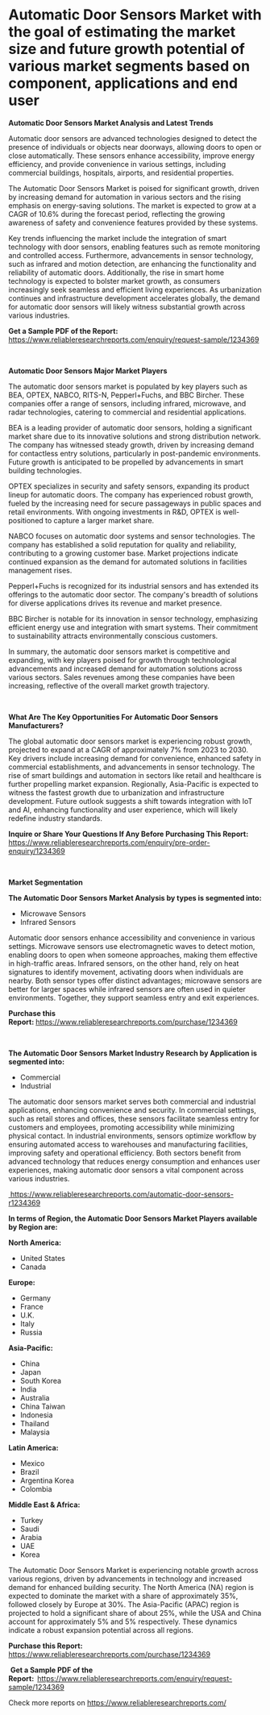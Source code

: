 <p><h1>Automatic Door Sensors Market with the goal of estimating the market size and future growth potential of various market segments based on component, applications and end user</h1></p><p><strong>Automatic Door Sensors Market Analysis and Latest Trends</strong></p>
<p><p>Automatic door sensors are advanced technologies designed to detect the presence of individuals or objects near doorways, allowing doors to open or close automatically. These sensors enhance accessibility, improve energy efficiency, and provide convenience in various settings, including commercial buildings, hospitals, airports, and residential properties.</p><p>The Automatic Door Sensors Market is poised for significant growth, driven by increasing demand for automation in various sectors and the rising emphasis on energy-saving solutions. The market is expected to grow at a CAGR of 10.6% during the forecast period, reflecting the growing awareness of safety and convenience features provided by these systems. </p><p>Key trends influencing the market include the integration of smart technology with door sensors, enabling features such as remote monitoring and controlled access. Furthermore, advancements in sensor technology, such as infrared and motion detection, are enhancing the functionality and reliability of automatic doors. Additionally, the rise in smart home technology is expected to bolster market growth, as consumers increasingly seek seamless and efficient living experiences. As urbanization continues and infrastructure development accelerates globally, the demand for automatic door sensors will likely witness substantial growth across various industries.</p></p>
<p><strong>Get a Sample PDF of the Report:&nbsp;</strong> <a href="https://www.reliableresearchreports.com/enquiry/request-sample/1234369?utm_campaign=2098&utm_medium=2&utm_source=Github&utm_content=ia&utm_term=09042025&utm_id=automatic-door-sensors">https://www.reliableresearchreports.com/enquiry/request-sample/1234369</a></p>
<p>&nbsp;</p>
<p><strong>Automatic Door Sensors Major Market Players</strong></p>
<p><p>The automatic door sensors market is populated by key players such as BEA, OPTEX, NABCO, RITS-N, Pepperl+Fuchs, and BBC Bircher. These companies offer a range of sensors, including infrared, microwave, and radar technologies, catering to commercial and residential applications.</p><p>BEA is a leading provider of automatic door sensors, holding a significant market share due to its innovative solutions and strong distribution network. The company has witnessed steady growth, driven by increasing demand for contactless entry solutions, particularly in post-pandemic environments. Future growth is anticipated to be propelled by advancements in smart building technologies.</p><p>OPTEX specializes in security and safety sensors, expanding its product lineup for automatic doors. The company has experienced robust growth, fueled by the increasing need for secure passageways in public spaces and retail environments. With ongoing investments in R&D, OPTEX is well-positioned to capture a larger market share.</p><p>NABCO focuses on automatic door systems and sensor technologies. The company has established a solid reputation for quality and reliability, contributing to a growing customer base. Market projections indicate continued expansion as the demand for automated solutions in facilities management rises.</p><p>Pepperl+Fuchs is recognized for its industrial sensors and has extended its offerings to the automatic door sector. The company's breadth of solutions for diverse applications drives its revenue and market presence.</p><p>BBC Bircher is notable for its innovation in sensor technology, emphasizing efficient energy use and integration with smart systems. Their commitment to sustainability attracts environmentally conscious customers.</p><p>In summary, the automatic door sensors market is competitive and expanding, with key players poised for growth through technological advancements and increased demand for automation solutions across various sectors. Sales revenues among these companies have been increasing, reflective of the overall market growth trajectory.</p></p>
<p>&nbsp;</p>
<p><strong>What Are The Key Opportunities For Automatic Door Sensors Manufacturers?</strong></p>
<p><p>The global automatic door sensors market is experiencing robust growth, projected to expand at a CAGR of approximately 7% from 2023 to 2030. Key drivers include increasing demand for convenience, enhanced safety in commercial establishments, and advancements in sensor technology. The rise of smart buildings and automation in sectors like retail and healthcare is further propelling market expansion. Regionally, Asia-Pacific is expected to witness the fastest growth due to urbanization and infrastructure development. Future outlook suggests a shift towards integration with IoT and AI, enhancing functionality and user experience, which will likely redefine industry standards.</p></p>
<p><strong>Inquire or Share Your Questions If Any Before Purchasing This Report:</strong> <a href="https://www.reliableresearchreports.com/enquiry/pre-order-enquiry/1234369?utm_campaign=2098&utm_medium=2&utm_source=Github&utm_content=ia&utm_term=09042025&utm_id=automatic-door-sensors">https://www.reliableresearchreports.com/enquiry/pre-order-enquiry/1234369</a></p>
<p>&nbsp;</p>
<p><strong>Market Segmentation</strong></p>
<p><strong>The Automatic Door Sensors Market Analysis by types is segmented into:</strong></p>
<p><ul><li>Microwave Sensors</li><li>Infrared Sensors</li></ul></p>
<p><p>Automatic door sensors enhance accessibility and convenience in various settings. Microwave sensors use electromagnetic waves to detect motion, enabling doors to open when someone approaches, making them effective in high-traffic areas. Infrared sensors, on the other hand, rely on heat signatures to identify movement, activating doors when individuals are nearby. Both sensor types offer distinct advantages; microwave sensors are better for larger spaces while infrared sensors are often used in quieter environments. Together, they support seamless entry and exit experiences.</p></p>
<p><strong>Purchase this Report:&nbsp;</strong><a href="https://www.reliableresearchreports.com/purchase/1234369?utm_campaign=2098&utm_medium=2&utm_source=Github&utm_content=ia&utm_term=09042025&utm_id=automatic-door-sensors">https://www.reliableresearchreports.com/purchase/1234369</a></p>
<p>&nbsp;</p>
<p><strong>The Automatic Door Sensors Market Industry Research by Application is segmented into:</strong></p>
<p><ul><li>Commercial</li><li>Industrial</li></ul></p>
<p><p>The automatic door sensors market serves both commercial and industrial applications, enhancing convenience and security. In commercial settings, such as retail stores and offices, these sensors facilitate seamless entry for customers and employees, promoting accessibility while minimizing physical contact. In industrial environments, sensors optimize workflow by ensuring automated access to warehouses and manufacturing facilities, improving safety and operational efficiency. Both sectors benefit from advanced technology that reduces energy consumption and enhances user experiences, making automatic door sensors a vital component across various industries.</p></p>
<p><a href="https://www.reliableresearchreports.com/automatic-door-sensors-r1234369?utm_campaign=2098&utm_medium=2&utm_source=Github&utm_content=ia&utm_term=09042025&utm_id=automatic-door-sensors">&nbsp;https://www.reliableresearchreports.com/automatic-door-sensors-r1234369</a></p>
<p><strong>In terms of Region, the Automatic Door Sensors Market Players available by Region are:</strong></p>
<p>
    <p> <strong> North America: </strong>
        <ul>
            <li>United States</li>
            <li>Canada</li>
        </ul>
        </p> 
    <p> <strong> Europe: </strong>
        <ul>
            <li>Germany</li>
            <li>France</li>
            <li>U.K.</li>
            <li>Italy</li>
            <li>Russia</li>
        </ul>
        </p> 
    <p> <strong> Asia-Pacific: </strong>
        <ul>
            <li>China</li>
            <li>Japan</li>
            <li>South Korea</li>
            <li>India</li>
            <li>Australia</li>
            <li>China Taiwan</li>
            <li>Indonesia</li>
            <li>Thailand</li>
            <li>Malaysia</li>
        </ul>
        </p> 
    <p> <strong> Latin America: </strong>
        <ul>
            <li>Mexico</li>
            <li>Brazil</li>
            <li>Argentina Korea</li>
            <li>Colombia</li>
        </ul>
        </p> 
    <p> <strong> Middle East & Africa: </strong>
        <ul>
            <li>Turkey</li>
            <li>Saudi</li>
            <li>Arabia</li>
            <li>UAE</li>
            <li>Korea</li>
        </ul>
    </p>
    </p>
<p><p>The Automatic Door Sensors Market is experiencing notable growth across various regions, driven by advancements in technology and increased demand for enhanced building security. The North America (NA) region is expected to dominate the market with a share of approximately 35%, followed closely by Europe at 30%. The Asia-Pacific (APAC) region is projected to hold a significant share of about 25%, while the USA and China account for approximately 5% and 5% respectively. These dynamics indicate a robust expansion potential across all regions.</p></p>
<p><strong>Purchase this Report: </strong><a href="https://www.reliableresearchreports.com/purchase/1234369?utm_campaign=2098&utm_medium=2&utm_source=Github&utm_content=ia&utm_term=09042025&utm_id=automatic-door-sensors">https://www.reliableresearchreports.com/purchase/1234369</a></p>
<p>&nbsp;<strong>Get a Sample PDF of the Report:&nbsp;&nbsp;</strong><a href="https://www.reliableresearchreports.com/enquiry/request-sample/1234369?utm_campaign=2098&utm_medium=2&utm_source=Github&utm_content=ia&utm_term=09042025&utm_id=automatic-door-sensors">https://www.reliableresearchreports.com/enquiry/request-sample/1234369</a></p>
<p><strong></strong></p>
<p>Check more reports on <a href="https://www.reliableresearchreports.com/?utm_campaign=2098&utm_medium=2&utm_source=Github&utm_content=ia&utm_term=09042025&utm_id=automatic-door-sensors">https://www.reliableresearchreports.com/</a></p>